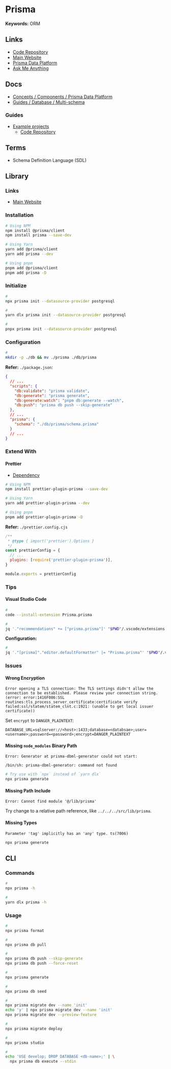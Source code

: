# Prisma

**Keywords:** ORM

<!--
PRISMA_CLI_BINARY_TARGETS='debian-openssl-3.0.x'

https://github.com/charmverse/app.charmverse.io/blob/main/prisma/schema.prisma
https://github.com/podkrepi-bg/api/tree/master/db/seed
-->

## Links

- [Code Repository](https://github.com/prisma/prisma)
- [Main Website](https://prisma.io/)
- [Prisma Data Platform](https://cloud.prisma.io/)
- [Ask Me Anything](https://ama-prisma.vercel.app/)

## Docs

- [Concepts / Components / Prisma Data Platform](https://prisma.io/docs/concepts/components/prisma-data-platform)
- [Guides / Database / Multi-schema](https://prisma.io/docs/guides/database/multi-schema)

### Guides

- [Example projects](https://prisma.io/docs/about/prisma/example-projects)
  - [Code Repository](https://github.com/prisma/prisma-examples/tree/latest)

## Terms

- Schema Definition Language (SDL)

## Library

### Links

- [Main Website](https://prisma.io/client)

### Installation

```sh
# Using NPM
npm install @prisma/client
npm install prisma --save-dev

# Using Yarn
yarn add @prisma/client
yarn add prisma --dev

# Using pnpm
pnpm add @prisma/client
pnpm add prisma -D
```

### Initialize

```sh
#
npx prisma init --datasource-provider postgresql

#
yarn dlx prisma init --datasource-provider postgresql

#
pnpx prisma init --datasource-provider postgresql
```

### Configuration

```sh
#
mkdir -p ./db && mv ./prisma ./db/prisma
```

**Refer:** `./package.json`:

```json
{
  // ...
  "scripts": {
    "db:validate": "prisma validate",
    "db:generate": "prisma generate",
    "db:generate:watch": "pnpm db:generate --watch",
    "db:push": "prisma db push --skip-generate"
  },
  // ...
  "prisma": {
    "schema": "./db/prisma/schema.prisma"
  }
  // ...
}
```

<!--
"db:dev": "prisma migrate dev",
"db:migrate": "env-cmd -f .env.production.local prisma migrate deploy",
-->

### Extend With

#### Prettier

- [Dependency](/prettier.md#library)

```sh
# Using NPM
npm install prettier-plugin-prisma --save-dev

# Using Yarn
yarn add prettier-plugin-prisma --dev

# Using pnpm
pnpm add prettier-plugin-prisma -D
```

**Refer:** `./prettier.config.cjs`

```cjs
/**
 * @type { import('prettier').Options }
 */
const prettierConfig = {
  // ...
  plugins: [require('prettier-plugin-prisma')],
}

module.exports = prettierConfig
```

### Tips

#### Visual Studio Code

```sh
#
code --install-extension Prisma.prisma

#
jq '."recommendations" += ["prisma.prisma"]' "$PWD"/.vscode/extensions.json | sponge "$PWD"/.vscode/extensions.json
```

**Configuration:**

```sh
#
jq '."[prisma]"."editor.defaultFormatter" |= "Prisma.prisma"' "$PWD"/.vscode/settings.json | sponge "$PWD"/.vscode/settings.json
```

### Issues

#### Wrong Encryption

```log
Error opening a TLS connection: The TLS settings didn't allow the connection to be established. Please review your connection string. (error: error:1416F086:SSL routines:tls_process_server_certificate:certificate verify failed:ssl/statem/statem_clnt.c:1921: (unable to get local issuer certificate))
```

Set `encrypt` to `DANGER_PLAINTEXT`:

```env
DATABASE_URL=sqlserver://<host>:1433;database=<databsae>;user=<username>;password=<password>;encrypt=DANGER_PLAINTEXT
```

#### Missing `node_modules` Binary Path

```log
Error: Generator at prisma-dbml-generator could not start:

/bin/sh: prisma-dbml-generator: command not found
```

```sh
# Try use with `npx` instead of `yarn dlx`
npx prisma generate
```

#### Missing Path Include

```log
Error: Cannot find module '@/lib/prisma'
```

Try change to a relative path reference, like `../../../src/lib/prisma`.

#### Missing Types

```log
Parameter 'tag' implicitly has an 'any' type. ts(7006)
```

```sh
npx prisma generate
```

## CLI

### Commands

```sh
#
npx prisma -h

#
yarn dlx prisma -h
```

### Usage

```sh
#
npx prisma format

#
npx prisma db pull

#
npx prisma db push --skip-generate
npx prisma db push --force-reset

#
npx prisma generate

#
npx prisma db seed

#
npx prisma migrate dev --name 'init'
echo 'y' | npx prisma migrate dev --name 'init'
npx prisma migrate dev --preview-feature

#
npx prisma migrate deploy

#
npx prisma studio

#
echo 'USE develop; DROP DATABASE <db-name>;' | \
  npx prisma db execute --stdin
```
